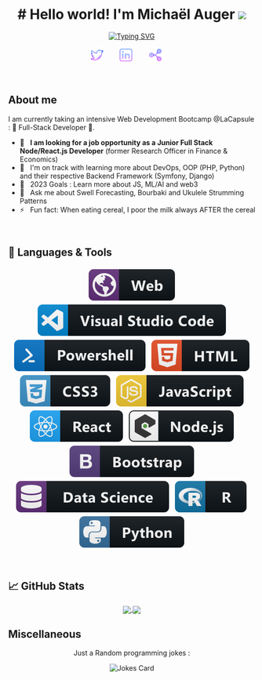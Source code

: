<!-- Introduction -->
<h1 align="center">
# Hello world! I'm Michaël Auger
  <img src="https://media.giphy.com/media/hvRJCLFzcasrR4ia7z/giphy.gif" width="28">
</h1>

<!-- Typing SVG by DenverCoder1 - https://github.com/DenverCoder1/readme-typing-svg -->
<p align="center">
  <a href="https://git.io/typing-svg"><img src="https://readme-typing-svg.demolab.com/?font=Fira+Code&duration=2500&pause=1250&color=9200F7&center=true&vCenter=true&width=440&lines=I'm+a+Junior+Full-Stack+Developer;I'm+a+Watersport+Blogger;I'm+a+Teacher+in+Economics+%26+Business" alt="Typing SVG" /></a>
</p>

<!-- Social icons section - https://icons8.com/icons/set/social-media--purple-->
<p align="center">
  <a href="https://twitter.com/byronmike_/"><img width="32px" alt="Twitter" title="Twitter" src="https://github.com/ByronMike/ByronMike/blob/main/Resources/social_logo/twitter_purple.png"/></a>
  &#8287;&#8287;&#8287;&#8287;&#8287;
  <a href="https://www.linkedin.com/in/auger-michael/"><img width="32px" alt="Linkedin" title="Linkedin"  src="https://github.com/ByronMike/ByronMike/blob/main/Resources/social_logo/linkedin_purple.png"/></a>
  &#8287;&#8287;&#8287;&#8287;&#8287;
  <a href="mailto:auger.michaell@gmail.com"><img width="32px" alt="Email" title="Email" src="https://github.com/ByronMike/ByronMike/blob/main/Resources/social_logo/email_purple.png"></a>
  &#8287;&#8287;&#8287;&#8287;&#8287;
</p>

<br/>

## About me

I am currently taking an intensive Web Development Bootcamp @LaCapsule : 🚀 Full-Stack Developer 🚀.

- 🔭 &nbsp; **I am looking for a job opportunity as a Junior Full Stack Node/React.js Developer** (former Research Officer in Finance & Economics)
- 🌱 &nbsp; I'm on track with learning more about DevOps, OOP (PHP, Python) and their respective Backend Framework (Symfony, Django)
- 🥅 &nbsp; 2023 Goals : Learn more about JS, ML/AI and web3
- 💬 &nbsp; Ask me about Swell Forecasting, Bourbaki and Ukulele Strumming Patterns
- ⚡ &nbsp; Fun fact: When eating cereal, I poor the milk always AFTER the cereal

<br>

## 🔧 Languages & Tools

<p align="center">
  <!-- Tools icons by @mikecodesdotnet :  https://github.com/MikeCodesDotNET/ColoredBadges -->
  <img src="https://github.com/ByronMike/ByronMike/blob/main/Resources/languages_logo/web_logo.svg" alt="webdev" style="vertical-align:top; margin:4px">
  <img src="https://github.com/ByronMike/ByronMike/blob/main/Resources/languages_logo/visualstudio_logo.svg" alt="vscode" style="vertical-align:top; margin:4px">
  <img src="https://github.com/ByronMike/ByronMike/blob/main/Resources/languages_logo/powershell_logo.svg" alt="powershell" style="vertical-align:top; margin:4px">
  <img src="https://github.com/ByronMike/ByronMike/blob/main/Resources/languages_logo/html_logo.svg" alt="html" style="vertical-align:top; margin:4px">
  <img src="https://github.com/ByronMike/ByronMike/blob/main/Resources/languages_logo/css3_logo.svg" alt="css3" style="vertical-align:top; margin:4px">
  <img src="https://github.com/ByronMike/ByronMike/blob/main/Resources/languages_logo/js_logo.svg" alt="js" style="vertical-align:top; margin:4px">
  <img src="https://github.com/ByronMike/ByronMike/blob/main/Resources/languages_logo/react_logo.svg" alt="react" style="vertical-align:top; margin:4px">
  <img src="https://github.com/ByronMike/ByronMike/blob/main/Resources/languages_logo/nodejs_logo.svg" alt="nodejs" style="vertical-align:top; margin:4px">
  <img src="https://github.com/ByronMike/ByronMike/blob/main/Resources/languages_logo/bootstrap_logo.svg" alt="bootstrap" style="vertical-align:top; margin:4px">
  
  <img src="https://github.com/ByronMike/ByronMike/blob/main/Resources/languages_logo/datascience_logo.svg" alt="ml" style="vertical-align:top; margin:4px">
  <img src="https://github.com/ByronMike/ByronMike/blob/main/Resources/languages_logo/r_logo.svg" alt="r" style="vertical-align:top; margin:4px">
  <img src="https://github.com/ByronMike/ByronMike/blob/main/Resources/languages_logo/python_logo.svg" alt="python" style="vertical-align:top; margin:4px">
  

  
</p>

<br>

## 📈 GitHub Stats

<div align="center">
<!-- GitHub Stats tools by @anuraghazra : https://github.com/anuraghazra/github-readme-stats  -->
<a href="https://github.com/ByronMike/ByronMike">
  <img align="center" src="https://github-readme-stats.vercel.app/api?username=byronmike&show_icons=true&line_height=27&theme=radical"/>
</a>
<a href="https://github.com/ByronMike/ByronMike">
  <img align="center" src="https://github-readme-stats.vercel.app/api/top-langs/?username=byronmike&langs_count=3&theme=radical" />
</a>
</div>



## Miscellaneous

<!-- Random jokes by @ABSphreak : https://github.com/ABSphreak/readme-jokes -->
<p align="center">Just a Random programming jokes :</p>

<div align="center"><img src="https://readme-jokes.vercel.app/api" alt="Jokes Card" /></div>
